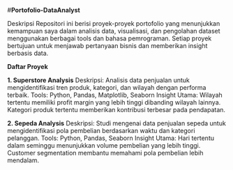 #**Portofolio-DataAnalyst**

Deskripsi
Repositori ini berisi proyek-proyek portofolio yang menunjukkan kemampuan saya dalam analisis data, visualisasi, dan pengolahan dataset menggunakan berbagai tools dan bahasa pemrograman. Setiap proyek bertujuan untuk menjawab pertanyaan bisnis dan memberikan insight berbasis data.

**Daftar Proyek**

**1. Superstore Analysis**
Deskripsi: Analisis data penjualan untuk mengidentifikasi tren produk, kategori, dan wilayah dengan performa terbaik.
Tools: Python, Pandas, Matplotlib, Seaborn
Insight Utama:
Wilayah tertentu memiliki profit margin yang lebih tinggi dibanding wilayah lainnya.
Kategori produk tertentu memberikan kontribusi terbesar pada pendapatan.

**2. Sepeda Analysis**
Deskripsi: Studi mengenai data penjualan sepeda untuk mengidentifikasi pola pembelian berdasarkan waktu dan kategori pelanggan.
Tools: Python, Pandas, Seaborn
Insight Utama:
Hari tertentu dalam seminggu menunjukkan volume pembelian yang lebih tinggi.
Customer segmentation membantu memahami pola pembelian lebih mendalam.
